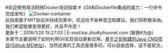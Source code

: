 #欢迎使用易活网络Docker培训指南
#《Git和Dockerfile集成的威力：一行命令完成发布》
![Docker-container](http://a.oss.yihuonet.com/storage/Docker-container.png)      
此指南基于MIT协议并持续完善中，欢迎给予各种意见和建议，我们将积极采纳。我们希望能够变得更好，并且不作恶！     
更新于：2016/1/20 15:27:03  | E-mail:kai.zhu#yihuonet.com (替换#为@)    
本章节主要说明了如何利用Git实现自动更新应用，[基于之前构建的Java CMS项目](first-docker-deploy-automatic.html "[first-docker-deploy.html]")([Github MD地址](first-docker-deploy-automatic.md "[first-docker-deploy.md]"))，当然这类的工具还是很多的，可以自由选择，这不是软文。